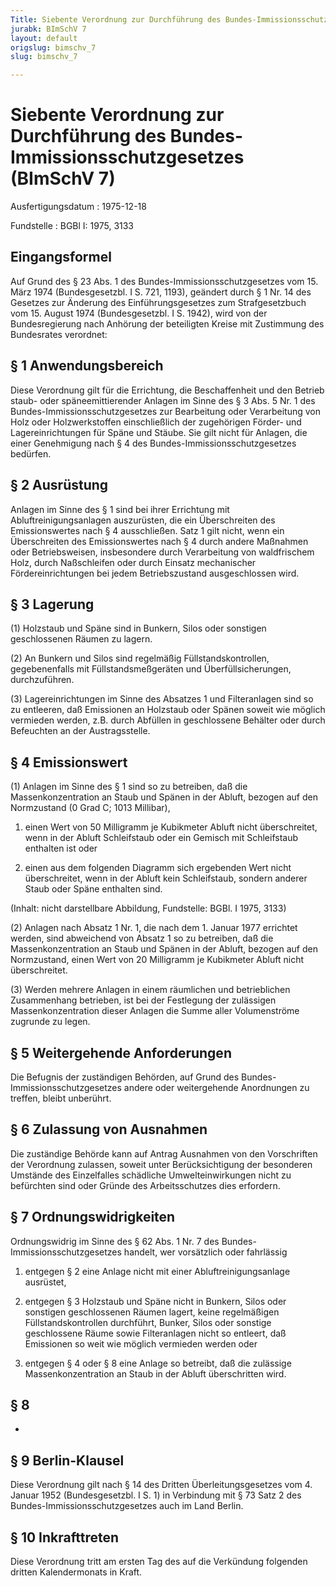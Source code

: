 ```yaml
---
Title: Siebente Verordnung zur Durchführung des Bundes-Immissionsschutzgesetzes
jurabk: BImSchV 7
layout: default
origslug: bimschv_7
slug: bimschv_7

---
```


# Siebente Verordnung zur Durchführung des Bundes-Immissionsschutzgesetzes (BImSchV 7)

Ausfertigungsdatum
:   1975-12-18

Fundstelle
:   BGBl I: 1975, 3133



## Eingangsformel

Auf Grund des § 23 Abs. 1 des Bundes-Immissionsschutzgesetzes vom 15. März 1974 (Bundesgesetzbl. I S. 721, 1193), geändert durch § 1 Nr. 14 des Gesetzes zur Änderung des Einführungsgesetzes zum Strafgesetzbuch vom 15. August 1974 (Bundesgesetzbl. I S. 1942), wird von der Bundesregierung nach Anhörung der beteiligten Kreise mit Zustimmung des Bundesrates verordnet:


## § 1 Anwendungsbereich

Diese Verordnung gilt für die Errichtung, die Beschaffenheit und den Betrieb staub- oder späneemittierender Anlagen im Sinne des § 3 Abs. 5 Nr. 1 des Bundes-Immissionsschutzgesetzes zur Bearbeitung oder Verarbeitung von Holz oder Holzwerkstoffen einschließlich der zugehörigen Förder- und Lagereinrichtungen für Späne und Stäube. Sie gilt nicht für Anlagen, die einer Genehmigung nach § 4 des Bundes-Immissionsschutzgesetzes bedürfen.


## § 2 Ausrüstung

Anlagen im Sinne des § 1 sind bei ihrer Errichtung mit Abluftreinigungsanlagen auszurüsten, die ein Überschreiten des Emissionswertes nach § 4 ausschließen. Satz 1 gilt nicht, wenn ein Überschreiten des Emissionswertes nach § 4 durch andere Maßnahmen oder Betriebsweisen, insbesondere durch Verarbeitung von waldfrischem Holz, durch Naßschleifen oder durch Einsatz mechanischer Fördereinrichtungen bei jedem Betriebszustand ausgeschlossen wird.


## § 3 Lagerung

(1) Holzstaub und Späne sind in Bunkern, Silos oder sonstigen geschlossenen Räumen zu lagern.

(2) An Bunkern und Silos sind regelmäßig Füllstandskontrollen, gegebenenfalls mit Füllstandsmeßgeräten und Überfüllsicherungen, durchzuführen.

(3) Lagereinrichtungen im Sinne des Absatzes 1 und Filteranlagen sind so zu entleeren, daß Emissionen an Holzstaub oder Spänen soweit wie möglich vermieden werden, z.B. durch Abfüllen in geschlossene Behälter oder durch Befeuchten an der Austragsstelle.


## § 4 Emissionswert

(1) Anlagen im Sinne des § 1 sind so zu betreiben, daß die Massenkonzentration an Staub und Spänen in der Abluft, bezogen auf den Normzustand
(0 Grad C; 1013 Millibar),

1.  einen Wert von 50 Milligramm je Kubikmeter Abluft nicht überschreitet, wenn in der Abluft Schleifstaub oder ein Gemisch mit Schleifstaub enthalten ist oder


2.  einen aus dem folgenden Diagramm sich ergebenden Wert nicht überschreitet, wenn in der Abluft kein Schleifstaub, sondern anderer Staub oder Späne enthalten sind.



(Inhalt: nicht darstellbare Abbildung,
Fundstelle: BGBl. I 1975, 3133)

(2) Anlagen nach Absatz 1 Nr. 1, die nach dem 1. Januar 1977 errichtet werden, sind abweichend von Absatz 1 so zu betreiben, daß die Massenkonzentration an Staub und Spänen in der Abluft, bezogen auf den Normzustand, einen Wert von 20 Milligramm je Kubikmeter Abluft nicht überschreitet.

(3) Werden mehrere Anlagen in einem räumlichen und betrieblichen Zusammenhang betrieben, ist bei der Festlegung der zulässigen Massenkonzentration dieser Anlagen die Summe aller Volumenströme zugrunde zu legen.


## § 5 Weitergehende Anforderungen

Die Befugnis der zuständigen Behörden, auf Grund des Bundes-Immissionsschutzgesetzes andere oder weitergehende Anordnungen zu treffen, bleibt unberührt.


## § 6 Zulassung von Ausnahmen

Die zuständige Behörde kann auf Antrag Ausnahmen von den Vorschriften der Verordnung zulassen, soweit unter Berücksichtigung der besonderen Umstände des Einzelfalles schädliche Umwelteinwirkungen nicht zu befürchten sind oder Gründe des Arbeitsschutzes dies erfordern.


## § 7 Ordnungswidrigkeiten

Ordnungswidrig im Sinne des § 62 Abs. 1 Nr. 7 des Bundes-Immissionsschutzgesetzes handelt, wer vorsätzlich oder fahrlässig

1.  entgegen § 2 eine Anlage nicht mit einer Abluftreinigungsanlage ausrüstet,


2.  entgegen § 3 Holzstaub und Späne nicht in Bunkern, Silos oder sonstigen geschlossenen Räumen lagert, keine regelmäßigen Füllstandskontrollen durchführt, Bunker, Silos oder sonstige geschlossene Räume sowie Filteranlagen nicht so entleert, daß Emissionen so weit wie möglich vermieden werden oder


3.  entgegen § 4
    oder § 8                    eine Anlage so betreibt, daß die zulässige Massenkonzentration an Staub in der Abluft überschritten wird.





## § 8

-


## § 9 Berlin-Klausel

Diese Verordnung gilt nach § 14 des Dritten Überleitungsgesetzes vom 4. Januar 1952 (Bundesgesetzbl. I S. 1) in Verbindung mit § 73 Satz 2 des Bundes-Immissionsschutzgesetzes auch im Land Berlin.


## § 10 Inkrafttreten

Diese Verordnung tritt am ersten Tag des auf die Verkündung folgenden dritten Kalendermonats in Kraft.

